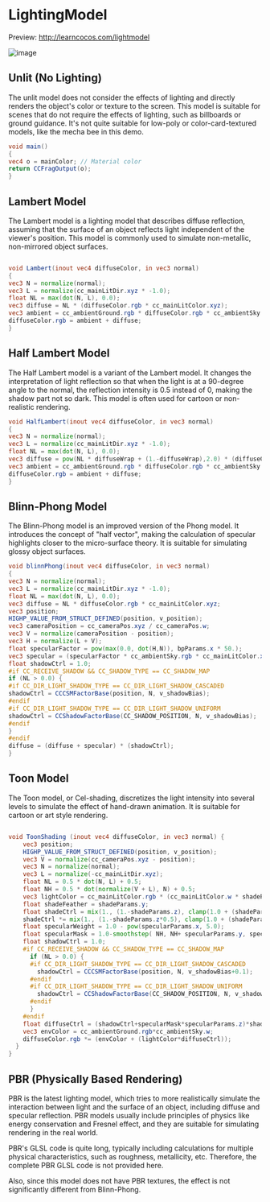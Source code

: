 # LightingModel
Preview: http://learncocos.com/lightmodel

![image](https://github.com/iwae/LightingModel/assets/26038745/4173da1d-33f0-41c4-8a72-e27021d1aa39)


## Unlit (No Lighting)
The unlit model does not consider the effects of lighting and directly renders the object's color or texture to the screen. This model is suitable for scenes that do not require the effects of lighting, such as billboards or ground guidance. It's not quite suitable for low-poly or color-card-textured models, like the mecha bee in this demo.

```glsl
void main()
{
vec4 o = mainColor; // Material color
return CCFragOutput(o);
}
```
## Lambert Model
The Lambert model is a lighting model that describes diffuse reflection, assuming that the surface of an object reflects light independent of the viewer's position. This model is commonly used to simulate non-metallic, non-mirrored object surfaces.

```glsl

void Lambert(inout vec4 diffuseColor, in vec3 normal)
{
vec3 N = normalize(normal);
vec3 L = normalize(cc_mainLitDir.xyz * -1.0);
float NL = max(dot(N, L), 0.0);
vec3 diffuse = NL * (diffuseColor.rgb * cc_mainLitColor.xyz);
vec3 ambient = cc_ambientGround.rgb * diffuseColor.rgb * cc_ambientSky.w;
diffuseColor.rgb = ambient + diffuse;
}
```
## Half Lambert Model
The Half Lambert model is a variant of the Lambert model. It changes the interpretation of light reflection so that when the light is at a 90-degree angle to the normal, the reflection intensity is 0.5 instead of 0, making the shadow part not so dark. This model is often used for cartoon or non-realistic rendering.

```glsl
void HalfLambert(inout vec4 diffuseColor, in vec3 normal)
{
vec3 N = normalize(normal);
vec3 L = normalize(cc_mainLitDir.xyz * -1.0);
float NL = max(dot(N, L), 0.0);
vec3 diffuse = pow(NL * diffuseWrap + (1.-diffuseWrap),2.0) * (diffuseColor.rgb * cc_mainLitColor.xyz);
vec3 ambient = cc_ambientGround.rgb * diffuseColor.rgb * cc_ambientSky.w;
diffuseColor.rgb = ambient + diffuse;
}
```

## Blinn-Phong Model
The Blinn-Phong model is an improved version of the Phong model. It introduces the concept of "half vector", making the calculation of specular highlights closer to the micro-surface theory. It is suitable for simulating glossy object surfaces.

```glsl
void blinnPhong(inout vec4 diffuseColor, in vec3 normal)
{
vec3 N = normalize(normal);
vec3 L = normalize(cc_mainLitDir.xyz * -1.0);
float NL = max(dot(N, L), 0.0);
vec3 diffuse = NL * diffuseColor.rgb * cc_mainLitColor.xyz;
vec3 position;
HIGHP_VALUE_FROM_STRUCT_DEFINED(position, v_position);
vec3 cameraPosition = cc_cameraPos.xyz / cc_cameraPos.w;
vec3 V = normalize(cameraPosition - position);
vec3 H = normalize(L + V);
float specularFactor = pow(max(0.0, dot(H,N)), bpParams.x * 50.);
vec3 specular = (specularFactor * cc_ambientSky.rgb * cc_mainLitColor.xyz);
float shadowCtrl = 1.0;
#if CC_RECEIVE_SHADOW && CC_SHADOW_TYPE == CC_SHADOW_MAP
if (NL > 0.0) {
#if CC_DIR_LIGHT_SHADOW_TYPE == CC_DIR_LIGHT_SHADOW_CASCADED
shadowCtrl = CCCSMFactorBase(position, N, v_shadowBias);
#endif
#if CC_DIR_LIGHT_SHADOW_TYPE == CC_DIR_LIGHT_SHADOW_UNIFORM
shadowCtrl = CCShadowFactorBase(CC_SHADOW_POSITION, N, v_shadowBias);
#endif
}
#endif
diffuse = (diffuse + specular) * (shadowCtrl);
}
```
## Toon Model
The Toon model, or Cel-shading, discretizes the light intensity into several levels to simulate the effect of hand-drawn animation. It is suitable for cartoon or art style rendering.

```glsl

void ToonShading (inout vec4 diffuseColor, in vec3 normal) {
    vec3 position;
    HIGHP_VALUE_FROM_STRUCT_DEFINED(position, v_position);
    vec3 V = normalize(cc_cameraPos.xyz - position);
    vec3 N = normalize(normal);
    vec3 L = normalize(-cc_mainLitDir.xyz);
    float NL = 0.5 * dot(N, L) + 0.5;
    float NH = 0.5 * dot(normalize(V + L), N) + 0.5;
    vec3 lightColor = cc_mainLitColor.rgb * (cc_mainLitColor.w * shadeParams.x);
    float shadeFeather = shadeParams.y;
    float shadeCtrl = mix(1., (1.-shadeParams.z), clamp(1.0 + (shadeParams.x - shadeFeather - NL) / shadeFeather, 0.0, 1.0));
    shadeCtrl *= mix(1., (1.-shadeParams.z*0.5), clamp(1.0 + (shadeParams.w - shadeFeather - NL) / shadeFeather, 0.0, 1.0));
    float specularWeight = 1.0 - pow(specularParams.x, 5.0);
    float specularMask = 1.0-smoothstep( NH, NH+ specularParams.y, specularWeight + EPSILON_LOWP);
    float shadowCtrl = 1.0;
    #if CC_RECEIVE_SHADOW && CC_SHADOW_TYPE == CC_SHADOW_MAP
      if (NL > 0.0) {
      #if CC_DIR_LIGHT_SHADOW_TYPE == CC_DIR_LIGHT_SHADOW_CASCADED
        shadowCtrl = CCCSMFactorBase(position, N, v_shadowBias+0.1);
      #endif
      #if CC_DIR_LIGHT_SHADOW_TYPE == CC_DIR_LIGHT_SHADOW_UNIFORM
        shadowCtrl = CCShadowFactorBase(CC_SHADOW_POSITION, N, v_shadowBias+0.1);
      #endif
      }
    #endif
    float diffuseCtrl = (shadowCtrl+specularMask*specularParams.z)*shadeCtrl;
    vec3 envColor = cc_ambientGround.rgb*cc_ambientSky.w;
    diffuseColor.rgb *= (envColor + (lightColor*diffuseCtrl));
  }
}
```
## PBR (Physically Based Rendering)
PBR is the latest lighting model, which tries to more realistically simulate the interaction between light and the surface of an object, including diffuse and specular reflection. PBR models usually include principles of physics like energy conservation and Fresnel effect, and they are suitable for simulating rendering in the real world.

PBR's GLSL code is quite long, typically including calculations for multiple physical characteristics, such as roughness, metallicity, etc. Therefore, the complete PBR GLSL code is not provided here.

Also, since this model does not have PBR textures, the effect is not significantly different from Blinn-Phong.
